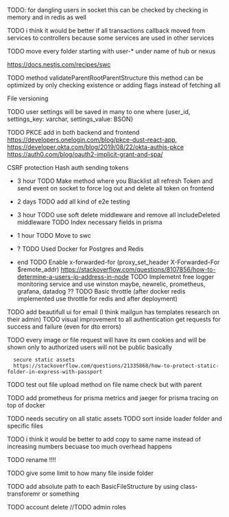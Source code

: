 TODO: for dangling users in socket this can be checked by checking in memory and in redis as well



TODO i think it would be better if all transactions callback moved from services to controllers because some services are used in other services

TODO move every folder starting with user-* under name of hub or nexus

https://docs.nestjs.com/recipes/swc


TODO method validateParentRootParentStructure
  this method can be optimized by only checking existence or adding flags instead of fetching all



File versioning

TODO user settings will be saved in many to one where {user_id, settings_key: varchar, settings_value: BSON}



TODO PKCE add in both backend and frontend
 https://developers.onelogin.com/blog/pkce-dust-react-app,
 https://developer.okta.com/blog/2019/08/22/okta-authjs-pkce
 https://auth0.com/blog/oauth2-implicit-grant-and-spa/

CSRF protection
Hash auth sending tokens


- 3 hour
TODO Make method where you Blacklist all refresh Token and send event on socket to force log out and delete all token on frontend

- 2 days
TODO add all kind of e2e testing

- 3 hour
TODO use soft delete middleware and remove all includeDeleted middleware
TODO Index necessary fields in prisma

- 1 hour
TODO Move to swc

- ?
TODO Used Docker for Postgres and Redis

- end
TODO  Enable x-forwarded-for (proxy_set_header X-Forwarded-For $remote_addr)
      https://stackoverflow.com/questions/8107856/how-to-determine-a-users-ip-address-in-node
TODO Implemetnt free logger monitoring service and use winston maybe, newrelic, prometheus, grafana, datadog ??
TODO Basic throttle (after docker redis implemented use throttle for redis and after deployment)

TODO add beautifull ui for email (I think mailgun has templates research on their admin)
TODO visual improvement to all authentication get requests for success and failure (even for dto errors)




TODO  every image or file request will have its own cookies and will be shown only to authorized users
      will not be public basically

      secure static assets
      https://stackoverflow.com/questions/21335868/how-to-protect-static-folder-in-express-with-passport

TODO test out file upload method on file name check but with parent




TODO add prometheus for prisma metrics and jaeger for prisma tracing on top of docker





TODO needs secutiry on all static assets
TODO sort inside loader folder and specific files


TODO i think it would be better to add copy to same name instead of increasing numbers becuase too much overhead happens

TODO rename !!!!




TODO give some limit to how many file inside folder

TODO add absolute path to each BasicFileStructure by using class-transforemr or something



TODO account delete
//TODO admin roles